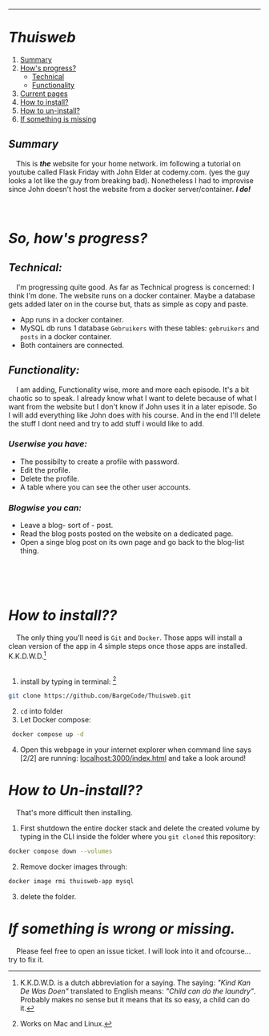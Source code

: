 
---
# ***Thuisweb***

1. [Summary](#summary)
2. [How's progress?](#hows-progress)
    * [Technical](#technical)
    * [Functionality](#functionality)
3. [Current pages](#current-pagesroutes)
4. [How to install?](#how-to-install)
5. [How to un-install?](#how-to-un-install)
6. [If something is missing](#if-something-is-wrong-or-missing)


## *Summary*

&nbsp;&nbsp;&nbsp;&nbsp;This is ***the*** website for your home network. im following a tutorial on youtube called Flask Friday with John Elder at 
codemy.com. (yes the guy looks a lot like the guy from breaking bad). Nonetheless I had to improvise since John doesn't host the website from a docker server/container. ***I do!***
<br><br><br>

# *So, how's progress?*

## *Technical:*

&nbsp;&nbsp;&nbsp;&nbsp;I'm progressing quite good. As far as Technical progress is concerned: I think I'm done. The website runs on a docker container. Maybe a database gets added later on in the course but, thats as simple as copy and paste.

- App runs in a docker container.
- MySQL db runs 1 database `Gebruikers` with these tables: `gebruikers` and `posts` in a docker container.
- Both containers are connected.

## *Functionality:*

&nbsp;&nbsp;&nbsp;&nbsp;I am adding, Functionality wise, more and more each episode. It's a bit chaotic so to speak. I already know what I want to delete because of what I want from the website but I don't know if John uses it in a later episode. So I will add everything like John does with his course. And in the end I'll delete the stuff I dont need and try to add stuff i would like to add. 

### *Userwise you have:*
- The possibilty to create a profile with password.
- Edit the profile.
- Delete the profile.
- A table where you can see the other user accounts.


### *Blogwise you can:*
- Leave a blog- sort of - post.
- Read the blog posts posted on the website on a dedicated page.
- Open a singe blog post on its own page and go back to the blog-list thing. 

<br><br><br>

# *How to install??*
&nbsp;&nbsp;&nbsp;&nbsp;The only thing you'll need is `Git` and `Docker`. Those apps will install a clean version of the app in 4 simple steps once those apps are installed. K.K.D.W.D.[^1]
<br>
<br>

1. install by typing in terminal: [^2]
```bash
git clone https://github.com/BargeCode/Thuisweb.git
```
2. `cd` into folder
3. Let Docker compose:
```bash
 docker compose up -d
 ```
4. Open this webpage in your internet explorer when command line says [2/2] are running:
<a href="localhost:3000/index.html" target="_blank">localhost:3000/index.html</a> and take a look around!

# *How to Un-install??*

&nbsp;&nbsp;&nbsp;&nbsp;That's more difficult then installing.
1. First shutdown the entire docker stack and delete the created volume by typing in the CLI inside the folder where you `git cloned` this repository: 
```bash
docker compose down --volumes
```
2. Remove docker images through:
```bash
docker image rmi thuisweb-app mysql
```
3. delete the folder.

# *If something is wrong or missing.*

&nbsp;&nbsp;&nbsp;&nbsp;Please feel free to open an issue ticket. I will look into it and ofcourse... try to fix it. 

[^1]: K.K.D.W.D. is a dutch abbreviation for a saying. The saying: *"Kind Kan De Was Doen"* translated to English means: *"Child can do the laundry"*. Probably makes no sense but it means that its so easy, a child can do it. 
[^2]: Works on Mac and Linux.